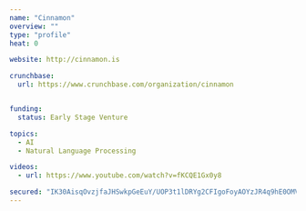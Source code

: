 ```yaml
---
name: "Cinnamon"
overview: ""
type: "profile"
heat: 0

website: http://cinnamon.is

crunchbase:
  url: https://www.crunchbase.com/organization/cinnamon


funding:
  status: Early Stage Venture

topics:
  - AI
  - Natural Language Processing

videos:
  - url: https://www.youtube.com/watch?v=fKCQE1Gx0y8

secured: "IK30AisqOvzjfaJHSwkpGeEuY/UOP3t1lDRYg2CFIgoFoyAOYzJR4q9hE0OMVLCY/aZg5r9hvp38HcgT/5SkjXaDKbZMuUXICETGOodNPLOh8pfnFc+r6qheFbvKBUPCq20YdGFvAMOsA57+wNcqpx0BKkFWMvRDY8QrM9YL1bP4zxdzPn1gc+7dfzCGG3M8T4rqMf9WfhazAfFQC5LR6Jq7FbzN4WgXDHb5Gz6R6nvPNDHHEFuAcyXCIgRkCTdAXgfENkiBGp1rsshyQlPxXg==;wfwXgK2shUcrQGqSoZlemA=="
---
```


